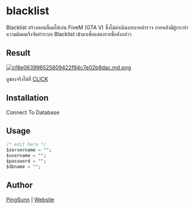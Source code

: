 # blacklist

Blacklist สร้างตอนที่ผมได้เล่น FiveM (GTA V) ซึ่งได้ดำเนินบทบาทตำรวจ ภายหลังมีผู้กระทำความผิดผมจึงจัดทำระบบ Blacklist เข้ามาเพื่อแสดงรายชื่อดังกล่าว

## Result

[![cf8e063996525809422f94c7e02b8dac.md.png](https://www.img.in.th/images/cf8e063996525809422f94c7e02b8dac.md.png)](https://www.img.in.th/image/W0HC3E)

ดูของจริงได้ที่ [CLICK](https://ping-pongsakorn.online/blacklist/)

## Installation

Connect To Database

## Usage

```sql
/* edit here */
$servername = "";
$username = "";
$password = "";
$dbname = "";

```


## Author
[PingSunn](https://www.fb.com/pingsunn) | [Website](https://ping-pongskaorn.online)
